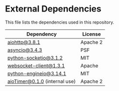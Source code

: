 # External Dependencies

This file lists the dependencies used in this repository.

| Dependency                    | License  |
| ----------------------------- | -------- |
| aiohttp@3.8.1                 | Apache 2 |
| asyncio@3.4.3                 | PSF      |
| python-socketio@3.1.2         | MIT      |
| websocket-client@1.3.1        | Apache   |
| python-engineio@3.14.1        | MIT      |
| aioTimer@0.1.0 (internal use) | Apache 2 |

